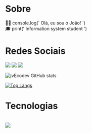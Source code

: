<h1>Sobre</h1>
👨‍💻 console.log(` Olá, eu sou o João! `)<br>
🎓 print(' Information system student ')<br>




<h1>Redes Sociais</h1>
<p align="left">
  <a href="https://skillicons.dev">
      <a href="https:https://www.instagram.com/o.correajao/" target="_blank"><img img src="https://skillicons.dev/icons?i=instagram" target="_blank"></a>
      <a href="https:https://www.linkedin.com/in/jwoliveira/" target="_blank"><img img src="https://skillicons.dev/icons?i=linkedin" target="_blank"></a> 
      <a href="mailto:jvitor.oliveira1803@gmail.com" target="_blank"><img img src="https://skillicons.dev/icons?i=gmail" target="_blank"></a> <br> 
  </a>
</p>

![jvEcodev GitHub stats](https://github-readme-stats.vercel.app/api?username=jvEcodev&show_icons=true&theme=tokyonight)



[![Top Langs](https://github-readme-stats.vercel.app/api/top-langs/?username=jvEcodev&layout=donut)](https:)

<h1>Tecnologias</h1>
<div style="display: inline_block"><br>
    <a href="https://skillicons.dev">
    <img src="https://skillicons.dev/icons?i=nodejs,py,django,javascript,ts,html,css" />
  </a>
</div>
